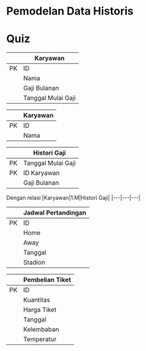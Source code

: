 # Pemodelan Data Historis
# Quiz


||Karyawan|
|---|---|
|PK|ID|
||Nama|
||Gaji Bulanan|
||Tanggal Mulai Gaji|


||Karyawan|
|---|---|
|PK|ID|
||Nama|

||Histori Gaji|
|---|---|
|PK|Tanggal Mulai Gaji|
|PK|ID Karyawan|
||Gaji Bulanan|

Dengan relasi 
|Karyawan|1:M|Histori Gaji|
|---|---|---|


  
  ||Jadwal Pertandingan|
  |---|---|
  |PK|ID|
  ||Home|
  ||Away|
  ||Tanggal|
  ||Stadion|
  

  ||Pembelian Tiket|
   |---|---|
   |PK|ID|
   ||Kuantitas|
   ||Harga Tiket|
   ||Tanggal|
   ||Kelembaban|
   ||Temperatur|

